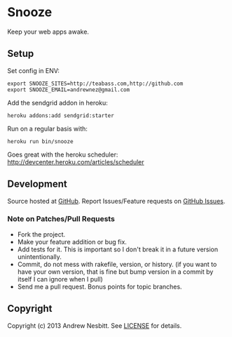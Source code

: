 # Snooze

Keep your web apps awake.

## Setup

Set config in ENV:

    export SNOOZE_SITES=http://teabass.com,http://github.com
    export SNOOZE_EMAIL=andrewnez@gmail.com

Add the sendgrid addon in heroku:

    heroku addons:add sendgrid:starter

Run on a regular basis with:

    heroku run bin/snooze

Goes great with the heroku scheduler: <http://devcenter.heroku.com/articles/scheduler>

## Development

Source hosted at [GitHub](http://github.com/andrew/snooze).
Report Issues/Feature requests on [GitHub Issues](http://github.com/andrew/snooze/issues).

### Note on Patches/Pull Requests

 * Fork the project.
 * Make your feature addition or bug fix.
 * Add tests for it. This is important so I don't break it in a
   future version unintentionally.
 * Commit, do not mess with rakefile, version, or history.
   (if you want to have your own version, that is fine but bump version in a commit by itself I can ignore when I pull)
 * Send me a pull request. Bonus points for topic branches.

## Copyright

Copyright (c) 2013 Andrew Nesbitt. See [LICENSE](https://github.com/andrew/snooze/blob/master/LICENSE) for details.

